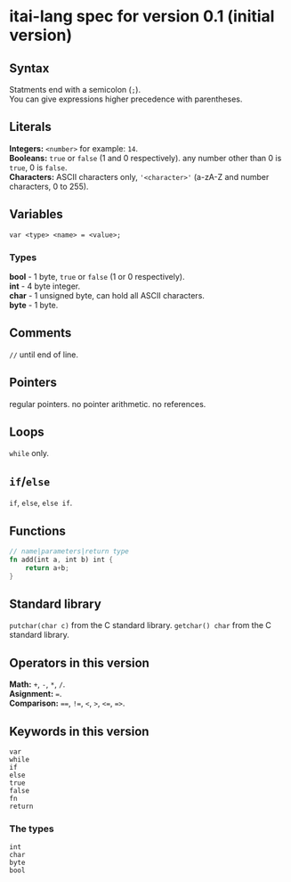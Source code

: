 # itai-lang spec for version 0.1 (initial version)

## Syntax
Statments end with a semicolon (`;`).<br>
You can give expressions higher precedence with parentheses.

## Literals
**Integers:** `<number>` for example: `14`.<br>
**Booleans:** `true` or `false` (1 and 0 respectively). any number other than 0 is `true`, 0 is `false`.<br>
**Characters:** ASCII characters only, `'<character>'` (a-zA-Z and number characters, 0 to 255).

## Variables
```golang
var <type> <name> = <value>;
```
### Types
**bool** - 1 byte, `true` or `false` (1 or 0 respectively).<br>
**int** - 4 byte integer.<br>
**char** - 1 unsigned byte, can hold all ASCII characters.<br>
**byte** - 1 byte.

## Comments
`//` until end of line.

## Pointers
regular pointers. no pointer arithmetic. no references.

## Loops
`while` only.

## `if`/`else`
`if`, `else`, `else if`.

## Functions
```rust
// name|parameters|return type
fn add(int a, int b) int {
    return a+b;
}
```

## Standard library
`putchar(char c)` from the C standard library.
`getchar() char` from the C standard library.

## Operators in this version
**Math:** `+`, `-`, `*`, `/`.<br>
**Asignment:** `=`.<br>
**Comparison:** `==`, `!=`, `<`, `>`, `<=`, `=>`.

## Keywords in this version
`var`<br>
`while`<br>
`if`<br>
`else`<br>
`true`<br>
`false`<br>
`fn`<br>
`return`<br>
### The types
`int`<br>
`char`<br>
`byte`<br>
`bool`
